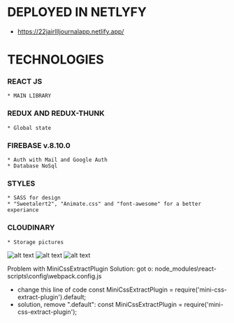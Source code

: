 # DEPLOYED IN NETLYFY
  * https://22jairllljournalapp.netlify.app/

# TECHNOLOGIES
  ### REACT JS 
    * MAIN LIBRARY
  ### REDUX AND REDUX-THUNK
    * Global state
  ### FIREBASE v.8.10.0
    * Auth with Mail and Google Auth
    * Database NoSql
  ### STYLES
    * SASS for design
    * "Sweetalert2", "Animate.css" and "font-awesome" for a better experiance
  ### CLOUDINARY 
    * Storage pictures

![alt text](https://res.cloudinary.com/du8ple1i3/image/upload/v1644647236/eyvmwhouxhdcemq8ervt.png)
![alt text](https://res.cloudinary.com/du8ple1i3/image/upload/v1644647244/fixf3zmlizlzqorggugv.png)
![alt text](https://res.cloudinary.com/du8ple1i3/image/upload/v1644647249/zweelomzcxaondgjtiqb.png)

 Problem with MiniCssExtractPlugin
  Solution:
  got o: node_modules\react-scripts\config\webpack.config.js
  * change this line of code 
    const MiniCssExtractPlugin = require('mini-css-extract-plugin').default;
  * solution, remove ".default": 
    const MiniCssExtractPlugin = require('mini-css-extract-plugin');

